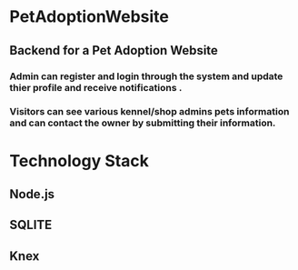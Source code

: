 # PetAdoptionWebsite
## Backend for a Pet Adoption Website 
### Admin can register and login through the system and update thier profile and receive notifications .
### Visitors can see various kennel/shop admins pets information and can contact the owner by submitting their information.
# Technology Stack
## Node.js
## SQLITE
## Knex
